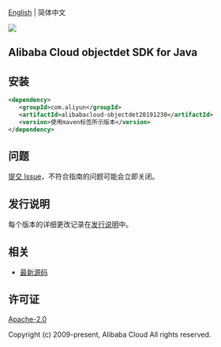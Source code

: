 [English](README.md) | 简体中文

![](https://aliyunsdk-pages.alicdn.com/icons/AlibabaCloud.svg)

## Alibaba Cloud objectdet SDK for Java

## 安装

```xml
<dependency>
   <groupId>com.aliyun</groupId>
   <artifactId>alibabacloud-objectdet20191230</artifactId>
   <version>使用maven标签所示版本</version>
</dependency>
```

## 问题

[提交 Issue](https://github.com/aliyun/alibabacloud-java-async-sdk/issues/new)，不符合指南的问题可能会立即关闭。

## 发行说明

每个版本的详细更改记录在[发行说明](./ChangeLog.txt)中。

## 相关

- [最新源码](https://github.com/aliyun/alibabacloud-async-java-sdk/)

## 许可证

[Apache-2.0](http://www.apache.org/licenses/LICENSE-2.0)

Copyright (c) 2009-present, Alibaba Cloud All rights reserved.
